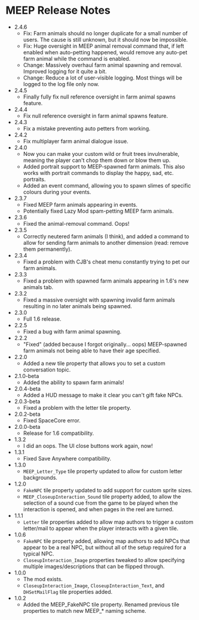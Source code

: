 # MEEP Release Notes
* 2.4.6
  * Fix: Farm animals should no longer duplicate for a small number of users. The cause is still unknown, but it should now be impossible.
  * Fix: Huge oversight in MEEP animal removal command that, if left enabled when auto-petting happened, would remove any auto-pet farm animal while the command is enabled.
  * Change: Massively overhaul farm animal spawning and removal. Improved logging for it quite a bit.
  * Change: Reduce a lot of user-visible logging. Most things will be logged to the log file only now.
* 2.4.5
  * Finally fully fix null reference oversight in farm animal spawns feature.
* 2.4.4
  * Fix null reference oversight in farm animal spawns feature.
* 2.4.3
  * Fix a mistake preventing auto petters from working.
* 2.4.2
  * Fix multiplayer farm animal dialogue issue.
* 2.4.0
  * Now you can make your custom wild or fruit trees invulnerable, meaning the player can't chop them down or blow them up.
  * Added portrait support to MEEP-spawned farm animals. This also works with portrait commands to display the happy, sad, etc. portraits.
  * Added an event command, allowing you to spawn slimes of specific colours during your events.
* 2.3.7
  * Fixed MEEP farm animals appearing in events.
  * Potentially fixed Lazy Mod spam-petting MEEP farm animals.
* 2.3.6
  * Fixed the animal-removal command. Oops!
* 2.3.5
  * Correctly neutered farm animals (I think), and added a command to allow for sending farm animals to another dimension (read: remove them permanently).
* 2.3.4
  * Fixed a problem with CJB's cheat menu constantly trying to pet our farm animals.
* 2.3.3
  * Fixed a problem with spawned farm animals appearing in 1.6's new animals tab.
* 2.3.2
  * Fixed a massive oversight with spawning invalid farm animals resulting in no later animals being spawned.
* 2.3.0
  * Full 1.6 release.
* 2.2.5
  * Fixed a bug with farm animal spawning.
* 2.2.2
  * "Fixed" (added because I forgot originally... oops) MEEP-spawned farm animals not being able to have their age specified.
* 2.2.0
  * Added a new tile property that allows you to set a custom conversation topic.
* 2.1.0-beta
  * Added the ability to spawn farm animals!
* 2.0.4-beta
  * Added a HUD message to make it clear you can't gift fake NPCs.
* 2.0.3-beta
  * Fixed a problem with the letter tile property.
* 2.0.2-beta
  * Fixed SpaceCore error.
* 2.0.0-beta
  * Release for 1.6 compatibility.
* 1.3.2
  * I did an oops. The UI close buttons work again, now!
* 1.3.1
  * Fixed Save Anywhere compatibility.
* 1.3.0
  * `MEEP_Letter_Type` tile property updated to allow for custom letter backgrounds.
* 1.2.0
  * `FakeNPC` tile property updated to add support for custom sprite sizes.
  * `MEEP_CloseupInteraction_Sound` tile property added, to allow the selection of a sound cue from the game to be played when the interaction is opened, and when pages in the reel are turned.
* 1.1.1
  * `Letter` tile properties added to allow map authors to trigger a custom letter/mail to appear when the player interacts with a given tile.
* 1.0.6
  * `FakeNPC` tile property added, allowing map authors to add NPCs that appear to be a real NPC, but without all of the setup required for a typical NPC.
  * `CloseupInteraction_Image` properties tweaked to allow specifying multiple images/descriptions that can be flipped through.
* 1.0.0
  * The mod exists.
  * `CloseupInteraction_Image`, `CloseupInteraction_Text`, and `DHSetMailFlag` tile properties added.
* 1.0.2
  * Added the MEEP_FakeNPC tile property. Renamed previous tile properties to match new MEEP_* naming scheme.
